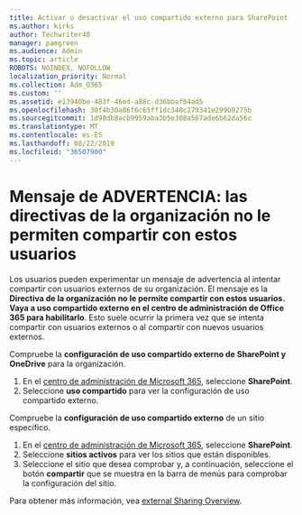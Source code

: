 ```yaml
---
title: Activar o desactivar el uso compartido externo para SharePoint
ms.author: kirks
author: Techwriter40
manager: pamgreen
ms.audience: Admin
ms.topic: article
ROBOTS: NOINDEX, NOFOLLOW
localization_priority: Normal
ms.collection: Adm_O365
ms.custom: ''
ms.assetid: e13940be-483f-46ed-a88c-d36bbaf04ad5
ms.openlocfilehash: 30f4b30a86f6c65ff1dc348c279341e299b0275b
ms.sourcegitcommit: 1d98db8acb9959aba3b5e308a567ade6b62da56c
ms.translationtype: MT
ms.contentlocale: es-ES
ms.lasthandoff: 08/22/2019
ms.locfileid: "36507900"
---
```

# <a name="warning-message-your-organizations-policies-dont-allow-you-to-share-with-these-users"></a>Mensaje de ADVERTENCIA: las directivas de la organización no le permiten compartir con estos usuarios

Los usuarios pueden experimentar un mensaje de advertencia al intentar compartir con usuarios externos de su organización. El mensaje es la **Directiva de la organización no le permite compartir con estos usuarios. Vaya a uso compartido externo en el centro de administración de Office 365 para habilitarlo**. Esto suele ocurrir la primera vez que se intenta compartir con usuarios externos o al compartir con nuevos usuarios externos.

Compruebe la **configuración de uso compartido externo de SharePoint y OneDrive** para la organización.

1. En el [centro de administración de Microsoft 365](https://admin.microsoft.com/AdminPortal/Home#/homepage">https://admin.microsoft.com/), seleccione **SharePoint**.
3. Seleccione **uso compartido** para ver la configuración de uso compartido externo.

Compruebe la **configuración de uso compartido externo** de un sitio específico.

1. En el [centro de administración de Microsoft 365](https://admin.microsoft.com/AdminPortal/Home#/homepage">https://admin.microsoft.com/), seleccione **SharePoint**.
2. Seleccione **sitios activos** para ver los sitios que están disponibles.
3. Seleccione el sitio que desea comprobar y, a continuación, seleccione el botón **compartir** que se muestra en la barra de menús para comprobar la configuración del sitio.

Para obtener más información, vea [external Sharing Overview](https://docs.microsoft.com/sharepoint/external-sharing-overview).